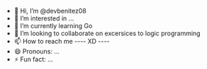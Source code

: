 - 👋 Hi, I’m @devbenitez08
- 👀 I’m interested in ...
- 🌱 I’m currently learning Go
- 💞️ I’m looking to collaborate on excersices to logic programming
- 📫 How to reach me ---- XD ----
- 😄 Pronouns: ...
- ⚡ Fun fact: ...

<!---
devbenitez08/devbenitez08 is a ✨ special ✨ repository because its `README.md` (this file) appears on your GitHub profile.
You can click the Preview link to take a look at your changes.
--->
